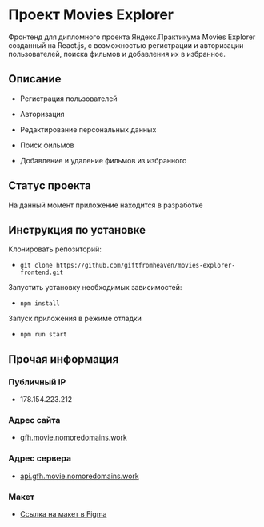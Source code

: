 # Проект Movies Explorer

Фронтенд для дипломного проекта Яндекс.Практикума Movies Explorer созданный на React.js, с возможностью регистрации и авторизации пользователей, поиска фильмов и добавления их в избранное.

## Описание

- Регистрация пользователей

- Авторизация

- Редактирование персональных данных

- Поиск фильмов

- Добавление и удаление фильмов из избранного

## Статус проекта

На данный момент приложение находится в разработке

## Инструкция по установке

Клонировать репозиторий:

- `git clone https://github.com/giftfromheaven/movies-explorer-frontend.git`

Запустить установку необходимых зависимостей:

- `npm install`

Запуск приложения в режиме отладки

- `npm run start`

## Прочая информация

### Публичный IP

- 178.154.223.212

### Адрес сайта

- [gfh.movie.nomoredomains.work](gfh.movie.nomoredomains.work)

### Адрес сервера

- [api.gfh.movie.nomoredomains.work](api.gfh.movie.nomoredomains.work)

### Макет

- [Ссылка на макет в Figma](<https://www.figma.com/file/gJjtldnEau6niEKsYt1vpd/Diploma-(Copy)?node-id=344%3A0>)
